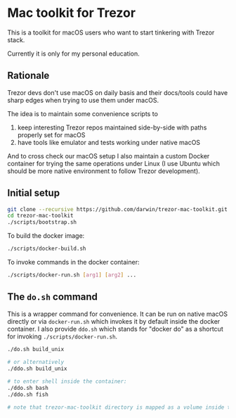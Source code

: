 # Mac toolkit for Trezor 

This is a toolkit for macOS users who want to start tinkering with Trezor stack.

Currently it is only for my personal education.  

## Rationale 

Trezor devs don't use macOS on daily basis and their docs/tools could have sharp edges when trying to use them under macOS.

The idea is to maintain some convenience scripts to

1) keep interesting Trezor repos maintained side-by-side with paths properly set for macOS
2) have tools like emulator and tests working under native macOS 

And to cross check our macOS setup I also maintain a custom Docker container for trying the same operations under 
Linux (I use Ubuntu which should be more native environment to follow Trezor development). 

## Initial setup

```bash
git clone --recursive https://github.com/darwin/trezor-mac-toolkit.git
cd trezor-mac-toolkit
./scripts/bootstrap.sh
```

To build the docker image:

```bash
./scripts/docker-build.sh
```

To invoke commands in the docker container:

```bash
./scripts/docker-run.sh [arg1] [arg2] ...
```

## The `do.sh` command

This is a wrapper command for convenience. It can be run on native macOS directly or via `docker-run.sh` 
which invokes it by default inside the docker container. I also provide `ddo.sh` which stands for "docker do" as
a shortcut for invoking `./scripts/docker-run.sh`.
 
 ```bash
 ./do.sh build_unix

 # or alternatively
 ./ddo.sh build_unix
  
 # to enter shell inside the container:
 ./ddo.sh bash
 ./ddo.sh fish
 
 # note that trezor-mac-toolkit directory is mapped as a volume inside the container under /trezor-mac-toolkit
 ```